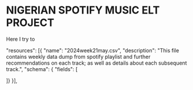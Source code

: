 # NIGERIAN SPOTIFY MUSIC ELT PROJECT

Here I try to

"resources": [{
  "name": "2024week21may.csv",
  "description": "This file contains weekly data dump from spotify playlist and further recommendations on each track; as well as details about each subsequent track.",
  "schema": {
    "fields": [

  ]}
}],
